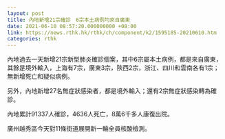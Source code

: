 ```yaml
---
layout: post
title: 內地新增21宗確診　6宗本土病例均來自廣東
date: 2021-06-10 08:57:20.000000000 +08:00
link: https://news.rthk.hk/rthk/ch/component/k2/1595185-20210610.htm
categories: rthk
---
```


內地過去一天新增21宗新型肺炎確診個案，其中6宗屬本土病例，都是來自廣東，其餘是境外輸入，上海有7宗，廣東3宗，陝西2宗，浙江、四川和雲南各有1宗；無新增死亡和疑似病例。

另外，內地新增27名無症狀感染者，都是境外輸入；還有2宗無症狀感染轉為確診。

內地累計91337人確診，4636人死亡，8萬6千多人康復出院。

廣州越秀區今天對11條街道展開新一輪全員核酸檢測。
